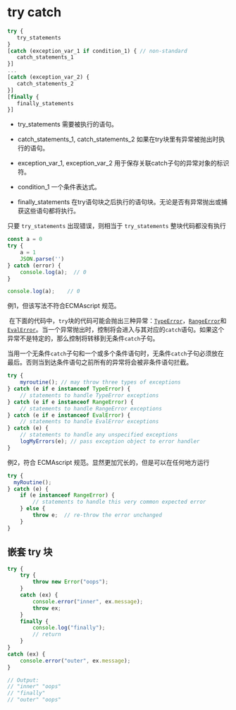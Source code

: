 # try catch

```javascript
try {
   try_statements
}
[catch (exception_var_1 if condition_1) { // non-standard
   catch_statements_1
}]
...
[catch (exception_var_2) {
   catch_statements_2
}]
[finally {
   finally_statements
}]
```

- try_statements 需要被执行的语句。

- catch_statements_1, catch_statements_2 如果在try块里有异常被抛出时执行的语句。

- exception_var_1, exception_var_2 用于保存关联catch子句的异常对象的标识符。
- condition_1 一个条件表达式。
- finally_statements 在try语句块之后执行的语句块。无论是否有异常抛出或捕获这些语句都将执行。

只要 `try_statements` 出现错误，则相当于 `try_statements` 整块代码都没有执行

```javascript
const a = 0
try {
	a = 1
	JSON.parse('')
} catch (error) {
	console.log(a);  // 0
}

console.log(a);    // 0
```



例1，但该写法不符合ECMAscript 规范。

​	在下面的代码中，`try`块的代码可能会抛出三种异常：[`TypeError`](https://developer.mozilla.org/zh-CN/docs/Web/JavaScript/Reference/Global_Objects/TypeError)，[`RangeError`](https://developer.mozilla.org/zh-CN/docs/Web/JavaScript/Reference/Global_Objects/RangeError)和[`EvalError`](https://developer.mozilla.org/zh-CN/docs/Web/JavaScript/Reference/Global_Objects/EvalError)。当一个异常抛出时，控制将会进入与其对应的`catch`语句。如果这个异常不是特定的，那么控制将转移到无条件`catch`子句。

​	当用一个无条件`catch`子句和一个或多个条件语句时，无条件`catch`子句必须放在最后。否则当到达条件语句之前所有的异常将会被非条件语句拦截。

```javascript
try {
    myroutine(); // may throw three types of exceptions
} catch (e if e instanceof TypeError) {
    // statements to handle TypeError exceptions
} catch (e if e instanceof RangeError) {
    // statements to handle RangeError exceptions
} catch (e if e instanceof EvalError) {
    // statements to handle EvalError exceptions
} catch (e) {
    // statements to handle any unspecified exceptions
    logMyErrors(e); // pass exception object to error handler
}
```

例2，符合 ECMAscript 规范。显然更加冗长的，但是可以在任何地方运行

```javascript
try {
  myRoutine();
} catch (e) {
    if (e instanceof RangeError) {
    	// statements to handle this very common expected error
    } else {
    	throw e;  // re-throw the error unchanged
    }
}
```

## 嵌套 try 块

```javascript
try {
    try {
        throw new Error("oops");
    }
    catch (ex) {
        console.error("inner", ex.message);
        throw ex;
    }
    finally {
        console.log("finally");
        // return
    }
}
catch (ex) {
  	console.error("outer", ex.message);
}

// Output:
// "inner" "oops"
// "finally"
// "outer" "oops"
```

